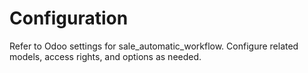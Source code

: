 # Configuration

Refer to Odoo settings for sale_automatic_workflow. Configure related models, access rights, and options as needed.
